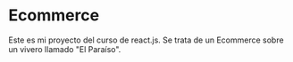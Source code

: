 # Ecommerce

Este es mi proyecto del curso de react.js. Se trata de un Ecommerce sobre un vivero llamado "El Paraíso".